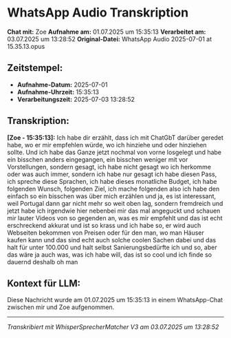 # WhatsApp Audio Transkription

**Chat mit:** Zoe
**Aufnahme am:** 01.07.2025 um 15:35:13
**Verarbeitet am:** 03.07.2025 um 13:28:52
**Original-Datei:** WhatsApp Audio 2025-07-01 at 15.35.13.opus

## Zeitstempel:
- **Aufnahme-Datum:** 2025-07-01
- **Aufnahme-Uhrzeit:** 15:35:13
- **Verarbeitungszeit:** 2025-07-03 13:28:52

## Transkription:

**[Zoe - 15:35:13]:** Ich habe dir erzählt, dass ich mit ChatGbT darüber geredet habe, wo er mir empfehlen würde, wo ich hinziehe und
oder hinziehen sollte.
Und ich habe das Ganze jetzt nochmal von vorne losgelegt und habe ein bisschen anders eingegangen, ein bisschen weniger mit
vor Vorstellungen, sondern gesagt, ich habe nicht gesagt wo ich herkomme oder was auch immer, sondern ich habe nur gesagt
ich habe diesen Pass, ich spreche diese Sprachen, ich habe dieses monatliche Budget, ich habe folgenden Wunsch, folgenden Ziel, ich mache folgenden
also ich habe den einfach so ein bisschen was über mich erzählen und ja, es ist interessant, weil Portugal dann
gar nicht mehr so weit oben lag, sondern fremdreich und jetzt habe ich irgendwie hier nebenbei mir das mal angeguckt
und schauen mir lauter Videos von so gegenden an, was es mir empfehlt und das ist echt erschreckend akkurat
und ist so krass und ich habe so, er wird auch Webseiten bekommen von Preisen oder für den man, wo man Häuser kaufen kann
und das sind echt auch solche coolen Sachen dabei und das halt für unter 100.000 und halt selbst Sanierungsbedürfte
ich und so, aber das wäre ja auch was, was ich habe will, das ist so cool und ich finde so dauernd deshalb
oh man

## Kontext für LLM:
Diese Nachricht wurde am 01.07.2025 um 15:35:13 in einem WhatsApp-Chat zwischen mir und Zoe aufgenommen.

---
*Transkribiert mit WhisperSprecherMatcher V3 am 03.07.2025 um 13:28:52*
